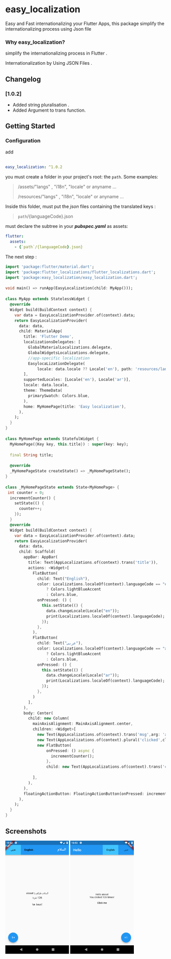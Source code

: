 # easy_localization

Easy and Fast internationalizing your Flutter Apps,
this package simplify the internationalizing process using Json file 


### Why easy_localization?

simplify the internationalizing process in Flutter .

Internationalization by Using JSON Files .

## Changelog
### [1.0.2] 
  - Added string pluralisation .
  - Added Argument to trans function.

## Getting Started

### Configuration

add 

```yaml

easy_localization: ^1.0.2

```

you must create a folder in your project's root: the `path`. Some examples:

> /assets/"langs" , "i18n", "locale" or anyname ...
>
> /resources/"langs" , "i18n", "locale" or anyname ...

Inside this folder, must put the _json_ files containing the translated keys :

> `path`/{languageCode}.json

must declare the subtree in your **_pubspec.yaml_** as assets:

```yaml
flutter:
  assets:
    - {`path`/{languageCode}.json}
```

The next step :

```dart
import 'package:flutter/material.dart';
import 'package:flutter_localizations/flutter_localizations.dart';
import 'package:easy_localization/easy_localization.dart';

void main() => runApp(EasyLocalization(child: MyApp()));

class MyApp extends StatelessWidget {
  @override
  Widget build(BuildContext context) {
    var data = EasyLocalizationProvider.of(context).data;
    return EasyLocalizationProvider(
      data: data,
      child: MaterialApp(
        title: 'Flutter Demo',
        localizationsDelegates: [
          GlobalMaterialLocalizations.delegate,
          GlobalWidgetsLocalizations.delegate,
          //app-specific localization
          EasylocaLizationDelegate(
              locale: data.locale ?? Locale('en'), path: 'resources/langs'),
        ],
        supportedLocales: [Locale('en'), Locale('ar')],
        locale: data.locale,
        theme: ThemeData(
          primarySwatch: Colors.blue,
        ),
        home: MyHomePage(title: 'Easy localization'),
      ),
    );
  }
}

class MyHomePage extends StatefulWidget {
  MyHomePage({Key key, this.title}) : super(key: key);

  final String title;

  @override
  _MyHomePageState createState() => _MyHomePageState();
}

class _MyHomePageState extends State<MyHomePage> {
 int counter = 0;
  incrementCounter() {
    setState(() {
      counter++;
    });
  }
  @override
  Widget build(BuildContext context) {
    var data = EasyLocalizationProvider.of(context).data;
    return EasyLocalizationProvider(
      data: data,
      child: Scaffold(
        appBar: AppBar(
          title: Text(AppLocalizations.of(context).trans('title')),
          actions: <Widget>[
            FlatButton(
              child: Text("English"),
              color: Localizations.localeOf(context).languageCode == "en"
                  ? Colors.lightBlueAccent
                  : Colors.blue,
              onPressed: () {
                this.setState(() {
                  data.changeLocale(Locale("en"));
                  print(Localizations.localeOf(context).languageCode);
                });
              },
            ),
            FlatButton(
              child: Text("عربى"),
              color: Localizations.localeOf(context).languageCode == "ar"
                  ? Colors.lightBlueAccent
                  : Colors.blue,
              onPressed: () {
                this.setState(() {
                  data.changeLocale(Locale("ar"));
                  print(Localizations.localeOf(context).languageCode);
                });
              },
            )
          ],
        ),
        body: Center(
          child: new Column(
            mainAxisAlignment: MainAxisAlignment.center,
            children: <Widget>[
              new Text(AppLocalizations.of(context).trans('msg',arg: 'aissat')),
              new Text(AppLocalizations.of(context).plural('clicked',clicked)),
              new FlatButton(
                  onPressed: () async {
                    incrementCounter();
                  },
                  child: new Text(AppLocalizations.of(context).trans('clickMe')),)
            
            ],
          ),
        ),
        floatingActionButton: FloatingActionButton(onPressed: incrementCounter,child: Text('+1'),),
      ),
    );
  }
}

```

## Screenshots

<td style="text-align: center">
<img alt="Arbic RTL" src="screenshots/Screenshot_ar.png" width="200" />
</td>

<td style="text-align: center">
<img alt="English LTR" src="screenshots/Screenshot_en.png" width="200" />
</td>